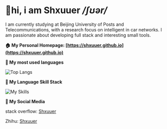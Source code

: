 # :wave:hi, i am Shxuuer <i>/ʃʊər/</i>

I am currently studying at Beijing University of Posts and Telecommunications, with a research focus on intelligent in car networks. I am passionate about developing full stack and interesting small tools.

**:house: My Personal Homepage: [https://shxuuer.github.io](https://shxuuer.github.io)**

**:star2: My most used languages**

![Top Langs](https://github-readme-stats.vercel.app/api/top-langs/?username=shxuuer)

**:hammer: My Language Skill Stack**

![My Skills](https://skillicons.dev/icons?i=js,ts,java,kotlin,py,c,cpp,cs,lua,vue,react,electron,unity,mysql&perline=7)

**:email: My Social Media**

stack overflow: [Shxuuer](https://stackoverflow.com/users/29370589/shxuuer)

Zhihu: [Shxuuer](https://www.zhihu.com/people/shxuuer-32)